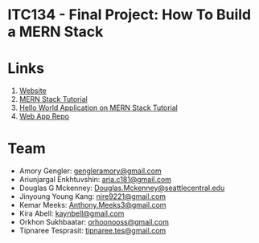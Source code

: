 # ITC134 - Final Project: How To Build a MERN Stack

# Links
1. [Website](https://nightscrawl.github.io/itc134-final3/)
2. [MERN Stack Tutorial](https://docs.google.com/document/d/1QtT8X3rBNjDHYr6ivp0iHRyjCI8ea0ye7teMGykCtrQ/edit)
3. [Hello World Application on MERN Stack Tutorial](https://docs.google.com/document/d/1qBXyHuqV_AkIdrTR1zgEqIw0nVNHh-AaqhFcK7H4uhw/edit)
4. [Web App Repo](https://meeks21.github.io/g3-final/)

# Team
- Amory Gengler: gengleramory@gmail.com
- Ariunjargal Enkhtuvshin: aria.c181@gmail.com
- Douglas G Mckenney: Douglas.Mckenney@seattlecentral.edu
- Jinyoung Young Kang: nire9221@gmail.com
- Kemar Meeks: Anthony.Meeks3@gmail.com
- Kira Abell: kaynbell@gmail.com
- Orkhon Sukhbaatar: orhoonooss@gmail.com
- Tipnaree Tesprasit: tipnaree.tes@gmail.com